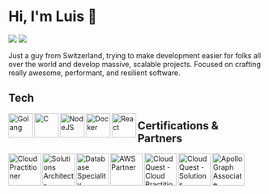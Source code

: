 # Hi, I'm Luis 👋

![](https://komarev.com/ghpvc/?username=luismmadeirac&color=brightgreen)
![](https://img.shields.io/badge/dynamic/json?label=%E2%AD%90%20Total%20stars&query=%24.stars&url=https%3A%2F%2Fapi.github-star-counter.workers.dev%2Fuser%2Fluismmadeirac)

Just a guy from Switzerland, trying to make development easier for folks all over the world and develop massive, scalable projects. Focused on crafting really awesome, performant, and resilient software.

## Tech

[<img width="48px" align="left" alt="Golang" src="https://img.icons8.com/?size=512&id=44442&format=png" />](http://madeiraluis.com/)

[<img width="48px" align="left" alt="C" src="https://upload.wikimedia.org/wikipedia/commons/1/19/C_Logo.png" />](http://madeiraluis.com)

[<img width="48px" align="left" alt="NodeJS" src="https://e7.pngegg.com/pngimages/306/37/png-clipart-node-js-logo-node-js-javascript-web-application-express-js-computer-software-others-miscellaneous-text.png" />](http://madeiraluis.com)

[<img width="48px" align="left" alt="Docker" src="https://cdn4.iconfinder.com/data/icons/logos-and-brands/512/97_Docker_logo_logos-512.png" />](http://madeiraluis.com)

[<img width="48px" align="left" alt="React" src="https://download.logo.wine/logo/React_(web_framework)/React_(web_framework)-Logo.wine.png" />](http://madeiraluis.com)

## Certifications & Partners

[<img width="64px" align="left" alt="Cloud Practitioner" src="https://www.sunsetlearning.com/wp-content/uploads/2022/06/AWS-Certified-Cloud-Practitioner_badge.png" />](http://madeiraluis.com)

[<img width="64px" align="left" alt="Solutions Architect - Associate" src="https://cdn.prod.website-files.com/64e5d9235951ea488bbccad9/66645df90de3867804d2ec04_AWS%20Solutions%20Architect.png" />](http://madeiraluis.com)

[<img width="64px" align="left" alt="Database Speciality" src="https://www.pooyan.info/img/certificates/aws_certified_database_specialty_badge.png" />](http://madeiraluis.com)

[<img width="64px" align="left" alt="AWS Partner" src="https://images.credly.com/images/7b2c708c-a3e1-4c7f-985c-b6b62a5b1db8/image.png" />](http://madeiraluis.com)

[<img width="64px" align="left" alt="Cloud Quest - Cloud Practitioner" src="https://images.credly.com/size/340x340/images/2784d0d8-327c-406f-971e-9f0e15097003/image.png" />](http://madeiraluis.com)

[<img width="64px" align="left" alt="Cloud Quest - Solutions Architect" src="https://images.credly.com/size/340x340/images/9e9e7ef7-384f-4636-8743-1b89a68fb46b/image.png" />](http://madeiraluis.com)

[<img width="64px" align="left" alt="Apollo Graph Associate" src="https://res.cloudinary.com/apollographql/image/upload/v1632844693/badge_sfsiin.svg" />](http://madeiraluis.com)
